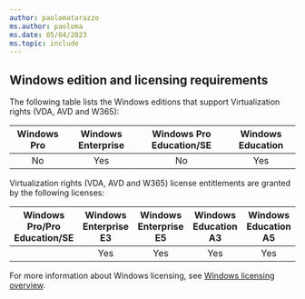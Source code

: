 ```yaml
---
author: paolomatarazzo
ms.author: paoloma
ms.date: 05/04/2023
ms.topic: include
---
```


## Windows edition and licensing requirements

The following table lists the Windows editions that support Virtualization rights (VDA, AVD and W365):

|Windows Pro|Windows Enterprise|Windows Pro Education/SE|Windows Education|
|:---:|:---:|:---:|:---:|
|No|Yes|No|Yes|

Virtualization rights (VDA, AVD and W365) license entitlements are granted by the following licenses:

|Windows Pro/Pro Education/SE|Windows Enterprise E3|Windows Enterprise E5|Windows Education A3|Windows Education A5|
|:---:|:---:|:---:|:---:|:---:|
||Yes|Yes|Yes|Yes|

For more information about Windows licensing, see [Windows licensing overview](/windows/whats-new/windows-licensing).

